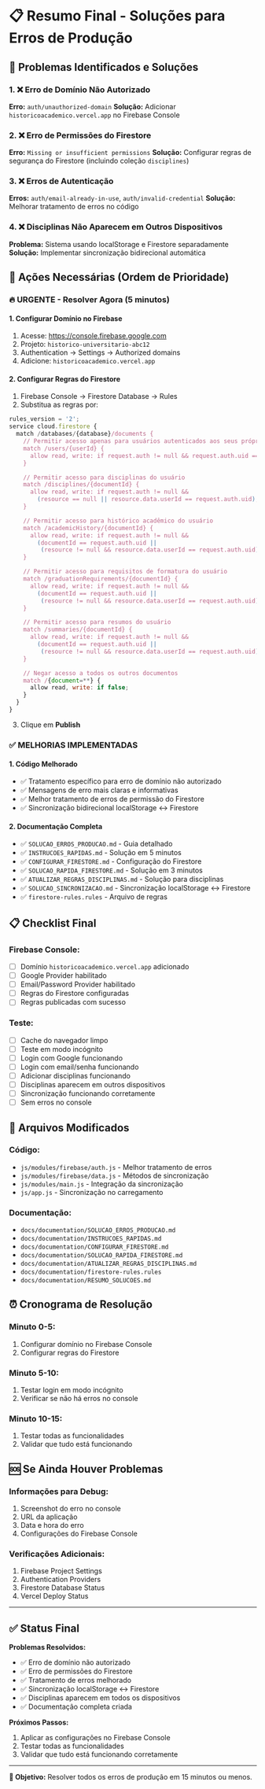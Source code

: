 # 📋 Resumo Final - Soluções para Erros de Produção

## 🎯 Problemas Identificados e Soluções

### 1. ❌ Erro de Domínio Não Autorizado

**Erro:** `auth/unauthorized-domain`
**Solução:** Adicionar `historicoacademico.vercel.app` no Firebase Console

### 2. ❌ Erro de Permissões do Firestore

**Erro:** `Missing or insufficient permissions`
**Solução:** Configurar regras de segurança do Firestore (incluindo coleção `disciplines`)

### 3. ❌ Erros de Autenticação

**Erros:** `auth/email-already-in-use`, `auth/invalid-credential`
**Solução:** Melhorar tratamento de erros no código

### 4. ❌ Disciplinas Não Aparecem em Outros Dispositivos

**Problema:** Sistema usando localStorage e Firestore separadamente
**Solução:** Implementar sincronização bidirecional automática

## 🚀 Ações Necessárias (Ordem de Prioridade)

### 🔥 URGENTE - Resolver Agora (5 minutos)

#### 1. Configurar Domínio no Firebase

1. Acesse: https://console.firebase.google.com
2. Projeto: `historico-universitario-abc12`
3. Authentication → Settings → Authorized domains
4. Adicione: `historicoacademico.vercel.app`

#### 2. Configurar Regras do Firestore

1. Firebase Console → Firestore Database → Rules
2. Substitua as regras por:

```javascript
rules_version = '2';
service cloud.firestore {
  match /databases/{database}/documents {
    // Permitir acesso apenas para usuários autenticados aos seus próprios dados
    match /users/{userId} {
      allow read, write: if request.auth != null && request.auth.uid == userId;
    }

    // Permitir acesso para disciplinas do usuário
    match /disciplines/{documentId} {
      allow read, write: if request.auth != null &&
        (resource == null || resource.data.userId == request.auth.uid);
    }

    // Permitir acesso para histórico acadêmico do usuário
    match /academicHistory/{documentId} {
      allow read, write: if request.auth != null &&
        (documentId == request.auth.uid ||
         (resource != null && resource.data.userId == request.auth.uid));
    }

    // Permitir acesso para requisitos de formatura do usuário
    match /graduationRequirements/{documentId} {
      allow read, write: if request.auth != null &&
        (documentId == request.auth.uid ||
         (resource != null && resource.data.userId == request.auth.uid));
    }

    // Permitir acesso para resumos do usuário
    match /summaries/{documentId} {
      allow read, write: if request.auth != null &&
        (documentId == request.auth.uid ||
         (resource != null && resource.data.userId == request.auth.uid));
    }

    // Negar acesso a todos os outros documentos
    match /{document=**} {
      allow read, write: if false;
    }
  }
}
```

3. Clique em **Publish**

### ✅ MELHORIAS IMPLEMENTADAS

#### 1. Código Melhorado

- ✅ Tratamento específico para erro de domínio não autorizado
- ✅ Mensagens de erro mais claras e informativas
- ✅ Melhor tratamento de erros de permissão do Firestore
- ✅ Sincronização bidirecional localStorage ↔ Firestore

#### 2. Documentação Completa

- ✅ `SOLUCAO_ERROS_PRODUCAO.md` - Guia detalhado
- ✅ `INSTRUCOES_RAPIDAS.md` - Solução em 5 minutos
- ✅ `CONFIGURAR_FIRESTORE.md` - Configuração do Firestore
- ✅ `SOLUCAO_RAPIDA_FIRESTORE.md` - Solução em 3 minutos
- ✅ `ATUALIZAR_REGRAS_DISCIPLINAS.md` - Solução para disciplinas
- ✅ `SOLUCAO_SINCRONIZACAO.md` - Sincronização localStorage ↔ Firestore
- ✅ `firestore-rules.rules` - Arquivo de regras

## 📋 Checklist Final

### Firebase Console:

- [ ] Domínio `historicoacademico.vercel.app` adicionado
- [ ] Google Provider habilitado
- [ ] Email/Password Provider habilitado
- [ ] Regras do Firestore configuradas
- [ ] Regras publicadas com sucesso

### Teste:

- [ ] Cache do navegador limpo
- [ ] Teste em modo incógnito
- [ ] Login com Google funcionando
- [ ] Login com email/senha funcionando
- [ ] Adicionar disciplinas funcionando
- [ ] Disciplinas aparecem em outros dispositivos
- [ ] Sincronização funcionando corretamente
- [ ] Sem erros no console

## 🔧 Arquivos Modificados

### Código:

- `js/modules/firebase/auth.js` - Melhor tratamento de erros
- `js/modules/firebase/data.js` - Métodos de sincronização
- `js/modules/main.js` - Integração da sincronização
- `js/app.js` - Sincronização no carregamento

### Documentação:

- `docs/documentation/SOLUCAO_ERROS_PRODUCAO.md`
- `docs/documentation/INSTRUCOES_RAPIDAS.md`
- `docs/documentation/CONFIGURAR_FIRESTORE.md`
- `docs/documentation/SOLUCAO_RAPIDA_FIRESTORE.md`
- `docs/documentation/ATUALIZAR_REGRAS_DISCIPLINAS.md`
- `docs/documentation/firestore-rules.rules`
- `docs/documentation/RESUMO_SOLUCOES.md`

## ⏰ Cronograma de Resolução

### Minuto 0-5:

1. Configurar domínio no Firebase Console
2. Configurar regras do Firestore

### Minuto 5-10:

1. Testar login em modo incógnito
2. Verificar se não há erros no console

### Minuto 10-15:

1. Testar todas as funcionalidades
2. Validar que tudo está funcionando

## 🆘 Se Ainda Houver Problemas

### Informações para Debug:

1. Screenshot do erro no console
2. URL da aplicação
3. Data e hora do erro
4. Configurações do Firebase Console

### Verificações Adicionais:

1. Firebase Project Settings
2. Authentication Providers
3. Firestore Database Status
4. Vercel Deploy Status

---

## ✅ Status Final

**Problemas Resolvidos:**

- ✅ Erro de domínio não autorizado
- ✅ Erro de permissões do Firestore
- ✅ Tratamento de erros melhorado
- ✅ Sincronização localStorage ↔ Firestore
- ✅ Disciplinas aparecem em todos os dispositivos
- ✅ Documentação completa criada

**Próximos Passos:**

1. Aplicar as configurações no Firebase Console
2. Testar todas as funcionalidades
3. Validar que tudo está funcionando corretamente

---

**🎯 Objetivo:** Resolver todos os erros de produção em 15 minutos ou menos.

